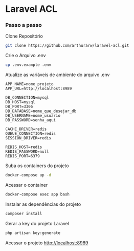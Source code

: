 
# Laravel ACL

### Passo a passo
Clone Repositório
```sh
git clone https://github.com/arthurarw/laravel-acl.git
```

Crie o Arquivo .env
```sh
cp .env.example .env
```


Atualize as variáveis de ambiente do arquivo .env
```dosini
APP_NAME=nome_projeto
APP_URL=http://localhost:8989

DB_CONNECTION=mysql
DB_HOST=mysql
DB_PORT=3306
DB_DATABASE=nome_que_desejar_db
DB_USERNAME=nome_usuario
DB_PASSWORD=senha_aqui

CACHE_DRIVER=redis
QUEUE_CONNECTION=redis
SESSION_DRIVER=redis

REDIS_HOST=redis
REDIS_PASSWORD=null
REDIS_PORT=6379
```


Suba os containers do projeto
```sh
docker-compose up -d
```


Acessar o container
```sh
docker-compose exec app bash
```


Instalar as dependências do projeto
```sh
composer install
```


Gerar a key do projeto Laravel
```sh
php artisan key:generate
```


Acessar o projeto
[http://localhost:8989](http://localhost:8989)
